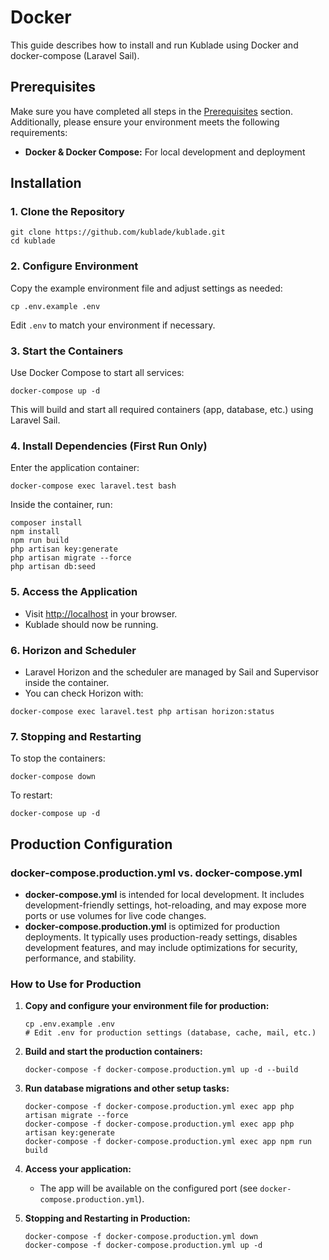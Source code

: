 # Docker

This guide describes how to install and run Kublade using Docker and docker-compose (Laravel Sail).

## Prerequisites[​](#prerequisites "Direct link to Prerequisites")

Make sure you have completed all steps in the [Prerequisites](/docs/prerequisites.md) section. Additionally, please ensure your environment meets the following requirements:

* **Docker & Docker Compose:** For local development and deployment

## Installation[​](#installation "Direct link to Installation")

### 1. Clone the Repository[​](#1-clone-the-repository "Direct link to 1. Clone the Repository")

```
git clone https://github.com/kublade/kublade.git
cd kublade
```

### 2. Configure Environment[​](#2-configure-environment "Direct link to 2. Configure Environment")

Copy the example environment file and adjust settings as needed:

```
cp .env.example .env
```

Edit `.env` to match your environment if necessary.

### 3. Start the Containers[​](#3-start-the-containers "Direct link to 3. Start the Containers")

Use Docker Compose to start all services:

```
docker-compose up -d
```

This will build and start all required containers (app, database, etc.) using Laravel Sail.

### 4. Install Dependencies (First Run Only)[​](#4-install-dependencies-first-run-only "Direct link to 4. Install Dependencies (First Run Only)")

Enter the application container:

```
docker-compose exec laravel.test bash
```

Inside the container, run:

```
composer install
npm install
npm run build
php artisan key:generate
php artisan migrate --force
php artisan db:seed
```

### 5. Access the Application[​](#5-access-the-application "Direct link to 5. Access the Application")

* Visit <http://localhost> in your browser.
* Kublade should now be running.

### 6. Horizon and Scheduler[​](#6-horizon-and-scheduler "Direct link to 6. Horizon and Scheduler")

* Laravel Horizon and the scheduler are managed by Sail and Supervisor inside the container.
* You can check Horizon with:

```
docker-compose exec laravel.test php artisan horizon:status
```

### 7. Stopping and Restarting[​](#7-stopping-and-restarting "Direct link to 7. Stopping and Restarting")

To stop the containers:

```
docker-compose down
```

To restart:

```
docker-compose up -d
```

## Production Configuration[​](#production-configuration "Direct link to Production Configuration")

### docker-compose.production.yml vs. docker-compose.yml[​](#docker-composeproductionyml-vs-docker-composeyml "Direct link to docker-compose.production.yml vs. docker-compose.yml")

* **docker-compose.yml** is intended for local development. It includes development-friendly settings, hot-reloading, and may expose more ports or use volumes for live code changes.
* **docker-compose.production.yml** is optimized for production deployments. It typically uses production-ready settings, disables development features, and may include optimizations for security, performance, and stability.

### How to Use for Production[​](#how-to-use-for-production "Direct link to How to Use for Production")

1. **Copy and configure your environment file for production:**

   ```
   cp .env.example .env
   # Edit .env for production settings (database, cache, mail, etc.)
   ```

2. **Build and start the production containers:**

   ```
   docker-compose -f docker-compose.production.yml up -d --build
   ```

3. **Run database migrations and other setup tasks:**

   ```
   docker-compose -f docker-compose.production.yml exec app php artisan migrate --force
   docker-compose -f docker-compose.production.yml exec app php artisan key:generate
   docker-compose -f docker-compose.production.yml exec app npm run build
   ```

4. **Access your application:**

   * The app will be available on the configured port (see `docker-compose.production.yml`).

5. **Stopping and Restarting in Production:**

   ```
   docker-compose -f docker-compose.production.yml down
   docker-compose -f docker-compose.production.yml up -d
   ```
